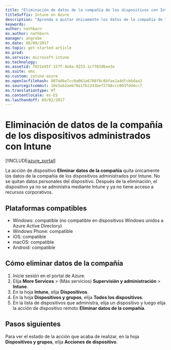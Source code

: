 ```yaml
---
title: "Eliminación de datos de la compañía de los dispositivos con Intune"
titleSuffix: Intune on Azure
description: "Aprenda a quitar únicamente los datos de la compañía de los dispositivos que administra con Intune."
keywords: 
author: nathbarn
ms.author: nathbarn
manager: angrobe
ms.date: 08/09/2017
ms.topic: get-started-article
ms.prod: 
ms.service: microsoft-intune
ms.technology: 
ms.assetid: f021e95f-157f-4e8a-9253-1cff03d6ee3e
ms.suite: ems
ms.custom: intune-azure
ms.openlocfilehash: 8074d6e7cc0a061a6708f8c8bfae1a4dfcb6daa3
ms.sourcegitcommit: 10e3ab2aeb79a1fb2243bef2748ccc003fdd4cc7
ms.translationtype: HT
ms.contentlocale: es-ES
ms.lasthandoff: 09/02/2017
---
```

# <a name="remove-company-data-from-intune-managed-devices"></a>Eliminación de datos de la compañía de los dispositivos administrados con Intune


[!INCLUDE[azure_portal](./includes/azure_portal.md)]

La acción de dispositivo **Eliminar datos de la compañía** quita únicamente los datos de la compañía de los dispositivos administrados por Intune. No se quitan datos personales del dispositivo. Después de la eliminación, el dispositivo ya no se administra mediante Intune y ya no tiene acceso a recursos corporativos.

## <a name="supported-platforms"></a>Plataformas compatibles

- Windows: compatible (no compatible en dispositivos Windows unidos a Azure Active Directory)
- Windows Phone: compatible
- iOS: compatible
- macOS: compatible
- Android: compatible

## <a name="how-to-remove-company-data"></a>Cómo eliminar datos de la compañía

1. Inicie sesión en el portal de Azure.
2. Elija **More Services** >  (Más servicios) **Supervisión y administración** > **Intune**.
3. En la hoja **Intune**, elija **Dispositivos**.
4. En la hoja **Dispositivos y grupos**, elija **Todos los dispositivos**.
5. En la lista de dispositivos que administra, elija un dispositivo y luego elija la acción de dispositivo remoto **Eliminar datos de la compañía**.

## <a name="next-steps"></a>Pasos siguientes

Para ver el estado de la acción que acaba de realizar, en la hoja **Dispositivos y grupos**, elija **Acciones de dispositivo**.
